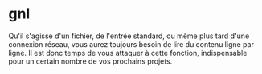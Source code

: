 # gnl
Qu'il s'agisse d'un fichier, de l'entrée standard, ou même plus tard d'une connexion réseau, vous aurez toujours besoin de lire
du contenu ligne par ligne. Il est donc temps de vous attaquer à cette fonction, indispensable pour un certain nombre de vos
prochains projets.
